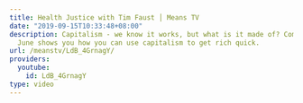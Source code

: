 ```yaml
---
title: Health Justice with Tim Faust │ Means TV
date: "2019-09-15T10:33:48+08:00"
description: Capitalism - we know it works, but what is it made of? Comedian Sara
  June shows you how you can use capitalism to get rich quick.
url: /meanstv/LdB_4GrnagY/
providers:
  youtube:
    id: LdB_4GrnagY
type: video
---
```


